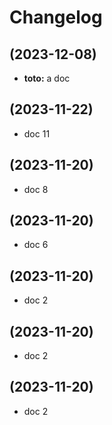 # Changelog

## (2023-12-08)

* **toto:** a doc

## (2023-11-22)

* doc 11

## (2023-11-20)

* doc 8

## (2023-11-20)

* doc 6

## (2023-11-20)

* doc 2

## (2023-11-20)

* doc 2

## (2023-11-20)

* doc 2